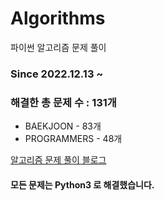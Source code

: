 # Algorithms
파이썬 알고리즘 문제 풀이
### Since 2022.12.13 ~
### 해결한 총 문제 수 : 131개
- BAEKJOON - 83개
- PROGRAMMERS - 48개

[알고리즘 문제 풀이 블로그](https://monzheld.tistory.com/category/%E2%8C%A8%EF%B8%8F%20Algorithms)
#### 모든 문제는 Python3 로 해결했습니다.
